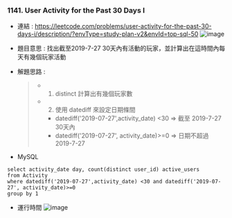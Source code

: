 ### 1141. User Activity for the Past 30 Days I
* 連結 : https://leetcode.com/problems/user-activity-for-the-past-30-days-i/description/?envType=study-plan-v2&envId=top-sql-50
![image](https://github.com/Ricky7737/LeetCodeSQLPractise/assets/58324475/2f346886-c46b-4c1b-a5f7-c8e780db1777)

* 題目意思 : 找出截至2019-7-27 30天內有活動的玩家，並計算出在這時間內每天有幾個玩家活動
* 解題思路 :
  > * 1. distinct 計算出有幾個玩家數
  > * 2. 使用 datediff 來設定日期條間
  >   * datediff('2019-07-27',activity_date) <30 => 截至 2019-7-27 30天內
  >   * datediff('2019-07-27', activity_date)>=0 => 日期不超過 2019-7-27

* MySQL
```
select activity_date day, count(distinct user_id) active_users
from Activity
where datediff('2019-07-27',activity_date) <30 and datediff('2019-07-27', activity_date)>=0 
group by 1
```

* 運行時間
![image](https://github.com/Ricky7737/LeetCodeSQLPractise/assets/58324475/6ba53c8a-0212-458b-af14-b885430ab0e4)










